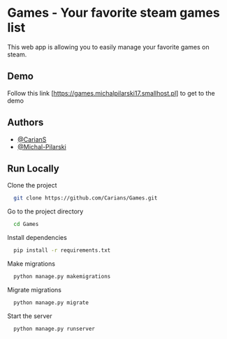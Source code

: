 
# Games - Your favorite steam games list

This web app is allowing you to easily manage your favorite games on steam. 


## Demo

Follow this link [https://games.michalpilarski17.smallhost.pl] to get to the demo


## Authors

- [@CarianS](https://github.com/Carians)
- [@Michal-Pilarski](https://github.com/Michal-Pilarski)

## Run Locally

Clone the project

```bash
  git clone https://github.com/Carians/Games.git
```

Go to the project directory

```bash
  cd Games
```

Install dependencies

```bash
  pip install -r requirements.txt
```

Make migrations

```bash
  python manage.py makemigrations
```

Migrate migrations

```bash
  python manage.py migrate
```

Start the server

```bash
  python manage.py runserver
  ```

